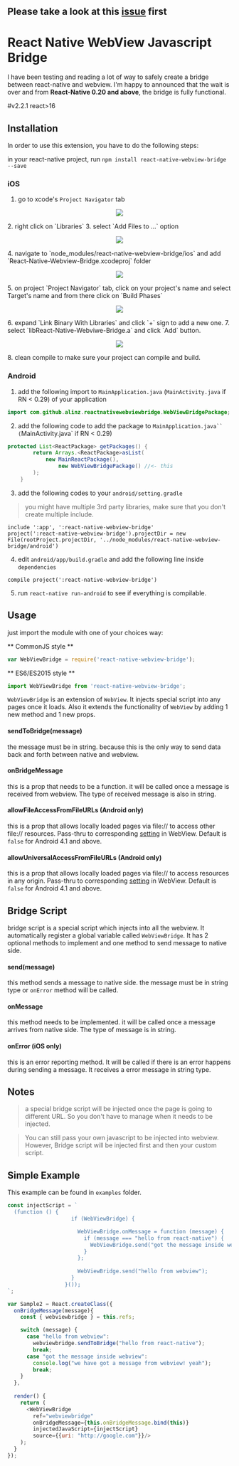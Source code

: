 ## Please take a look at this [issue](https://github.com/alinz/react-native-webview-bridge/issues/109) first

# React Native WebView Javascript Bridge
I have been testing and reading a lot of way to safely create a bridge between react-native and webview. I'm happy to announced that the wait is over and from **React-Native 0.20 and above**, the bridge is fully functional.

#v2.2.1
react>16


## Installation

In order to use this extension, you have to do the following steps:

in your react-native project, run `npm install react-native-webview-bridge --save`

### iOS

1. go to xcode's `Project Navigator` tab
<p align="center">
    <img src ="https://raw.githubusercontent.com/alinz/react-native-webview-bridge/master/doc/assets/01.png" />
</p>
2. right click on `Libraries`
3. select `Add Files to ...` option
<p align="center">
    <img src ="https://raw.githubusercontent.com/alinz/react-native-webview-bridge/master/doc/assets/02.png" />
</p>
4. navigate to `node_modules/react-native-webview-bridge/ios` and add `React-Native-Webview-Bridge.xcodeproj` folder
<p align="center">
    <img src ="https://raw.githubusercontent.com/alinz/react-native-webview-bridge/master/doc/assets/03.png" />
</p>
5. on project `Project Navigator` tab, click on your project's name and select Target's name and from there click on `Build Phases`
<p align="center">
    <img src ="https://raw.githubusercontent.com/alinz/react-native-webview-bridge/master/doc/assets/04.png" />
</p>
6. expand `Link Binary With Libraries` and click `+` sign to add a new one.
7. select `libReact-Native-Webviwe-Bridge.a` and click `Add` button.
<p align="center">
    <img src ="https://raw.githubusercontent.com/alinz/react-native-webview-bridge/master/doc/assets/05.png" />
</p>
8. clean compile to make sure your project can compile and build.

### Android

1. add the following import to `MainApplication.java` (`MainActivity.java` if RN < 0.29) of your application

```java
import com.github.alinz.reactnativewebviewbridge.WebViewBridgePackage;
```

2. add the following code to add the package to `MainApplication.java`` (`MainActivity.java` if RN < 0.29)

```java
protected List<ReactPackage> getPackages() {
        return Arrays.<ReactPackage>asList(
            new MainReactPackage(),
                new WebViewBridgePackage() //<- this
        );
    }
```

3. add the following codes to your `android/setting.gradle`

> you might have multiple 3rd party libraries, make sure that you don't create multiple include.

```
include ':app', ':react-native-webview-bridge'
project(':react-native-webview-bridge').projectDir = new File(rootProject.projectDir, '../node_modules/react-native-webview-bridge/android')
```

4. edit `android/app/build.gradle` and add the following line inside `dependencies`

```
compile project(':react-native-webview-bridge')
```

5. run `react-native run-android` to see if everything is compilable.

## Usage

just import the module with one of your choices way:

** CommonJS style **

```js
var WebViewBridge = require('react-native-webview-bridge');
```

** ES6/ES2015 style **

```js
import WebViewBridge from 'react-native-webview-bridge';
```

`WebViewBridge` is an extension of `WebView`. It injects special script into any pages once it loads. Also it extends the functionality of `WebView` by adding 1 new method and 1 new props.

#### sendToBridge(message)
the message must be in string. because this is the only way to send data back and forth between native and webview.


#### onBridgeMessage
this is a prop that needs to be a function. it will be called once a message is received from webview. The type of received message is also in string.

#### allowFileAccessFromFileURLs (Android only)
this is a prop that allows locally loaded pages via file:// to access other file:// resources.  Pass-thru to corresponding [setting](https://developer.android.com/reference/android/webkit/WebSettings.html#setAllowFileAccessFromFileURLs(boolean)) in WebView. Default is `false` for Android 4.1 and above.

#### allowUniversalAccessFromFileURLs (Android only)
this is a prop that allows locally loaded pages via file:// to access resources in any origin.  Pass-thru to corresponding [setting](https://developer.android.com/reference/android/webkit/WebSettings.html#setAllowUniversalAccessFromFileURLs(boolean)) in WebView.  Default is `false` for Android 4.1 and above.

## Bridge Script

bridge script is a special script which injects into all the webview. It automatically register a global variable called `WebViewBridge`. It has 2 optional methods to implement and one method to send message to native side.

#### send(message)

this method sends a message to native side. the message must be in string type or `onError` method will be called.

#### onMessage

this method needs to be implemented. it will be called once a message arrives from native side. The type of message is in string.

#### onError (iOS only)

this is an error reporting method. It will be called if there is an error happens during sending a message. It receives a error message in string type.

## Notes

> a special bridge script will be injected once the page is going to different URL. So you don't have to manage when it needs to be injected.

> You can still pass your own javascript to be injected into webview. However, Bridge script will be injected first and then your custom script.


## Simple Example
This example can be found in `examples` folder.

```js
const injectScript = `
  (function () {
                    if (WebViewBridge) {

                      WebViewBridge.onMessage = function (message) {
                        if (message === "hello from react-native") {
                          WebViewBridge.send("got the message inside webview");
                        }
                      };
                
                      WebViewBridge.send("hello from webview");
                    }
                  }());
`;

var Sample2 = React.createClass({
  onBridgeMessage(message){
    const { webviewbridge } = this.refs;

    switch (message) {
      case "hello from webview":
        webviewbridge.sendToBridge("hello from react-native");
        break;
      case "got the message inside webview":
        console.log("we have got a message from webview! yeah");
        break;
    }
  },
  
  render() {
    return (
      <WebViewBridge
        ref="webviewbridge"
        onBridgeMessage={this.onBridgeMessage.bind(this)}
        injectedJavaScript={injectScript}
        source={{uri: "http://google.com"}}/>
    );
  }
});
```
